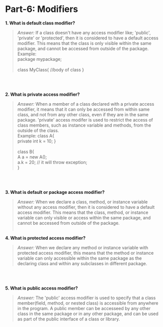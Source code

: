 # Part-6: Modifiers

**1. What is default class modifier?**
> *Answer:* If a class doesn't have any access modifier like; 'public', 'private' or 'protected', then it is considered to have a default access modifier. This means that the class is only visible within the same package, and cannot be accessed from outside of the package. <br>
> Example: <br>
> package mypackage; <br> <br>
> class MyClass{ //body of class }

<br> <br>

**2. What is private access modifier?**
> *Answer:* When a member of a class declared with a private access modifier, it means that it can only be accessed from within same class, and not from any other class, even if they are in the same package. 'private' access modifer is used to restrict the access of class members, such as instance variable and methods, from the outside of the class. <br>
> Example: class A{ <br>
> private int k = 10;
> } <br> <br>
> class B{ <br>
> A a = new A(); <br>
> a.k = 20; // it will throw exception; <br>
> }

<br> <br>

**3. What is default or package access modifier?**
> *Answer:* When we declare a class, method, or instance variable without any access modifier, then it is considered to have a default access modifier. This means that the class, method, or instance variable can only visible or access within the same package, and cannot be accessed from outside of the package.
<br> <br>

**4. What is protected access modifier?**
> *Answer:* When we declare any method or instance variable with protected access modifier, this means that the method or instance variable can only accessible within the same package as the declaring class and within any subclasses in different package.

<br> <br>

**5. What is public access modifier?**
> *Answer:* The 'public' access modifier is used to specify that a class member(field, method, or nested class) is accessible from anywhere in the program. A public member can be accesseed by any other class in the same package or in any other package, and can be used as part of the public interface of a class or library. 

<br> <br>
